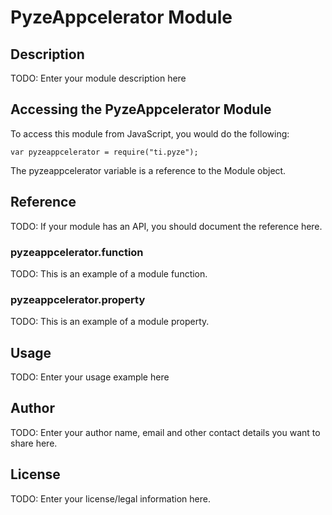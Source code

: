 # PyzeAppcelerator Module

## Description

TODO: Enter your module description here

## Accessing the PyzeAppcelerator Module

To access this module from JavaScript, you would do the following:

    var pyzeappcelerator = require("ti.pyze");

The pyzeappcelerator variable is a reference to the Module object.

## Reference

TODO: If your module has an API, you should document
the reference here.

### pyzeappcelerator.function

TODO: This is an example of a module function.

### pyzeappcelerator.property

TODO: This is an example of a module property.

## Usage

TODO: Enter your usage example here

## Author

TODO: Enter your author name, email and other contact
details you want to share here.

## License

TODO: Enter your license/legal information here.

